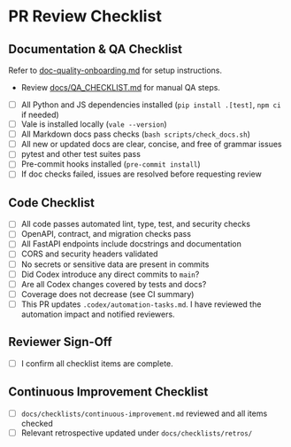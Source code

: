 # PR Review Checklist

## Documentation & QA Checklist

Refer to [doc-quality-onboarding.md](../docs/doc-quality-onboarding.md) for setup instructions.

- Review [docs/QA_CHECKLIST.md](../docs/QA_CHECKLIST.md) for manual QA steps.

- [ ] All Python and JS dependencies installed (`pip install .[test]`, `npm ci` if needed)
- [ ] Vale is installed locally (`vale --version`)
- [ ] All Markdown docs pass checks (`bash scripts/check_docs.sh`)
- [ ] All new or updated docs are clear, concise, and free of grammar issues
- [ ] pytest and other test suites pass
- [ ] Pre-commit hooks installed (`pre-commit install`)
- [ ] If doc checks failed, issues are resolved before requesting review

## Code Checklist

- [ ] All code passes automated lint, type, test, and security checks
- [ ] OpenAPI, contract, and migration checks pass
- [ ] All FastAPI endpoints include docstrings and documentation
- [ ] CORS and security headers validated
- [ ] No secrets or sensitive data are present in commits
- [ ] Did Codex introduce any direct commits to `main`?
- [ ] Are all Codex changes covered by tests and docs?
- [ ] Coverage does not decrease (see CI summary)
- [ ] This PR updates `.codex/automation-tasks.md`. I have reviewed the automation impact and notified reviewers.

## Reviewer Sign-Off

- [ ] I confirm all checklist items are complete.

## Continuous Improvement Checklist

- [ ] `docs/checklists/continuous-improvement.md` reviewed and all items checked
- [ ] Relevant retrospective updated under `docs/checklists/retros/`
